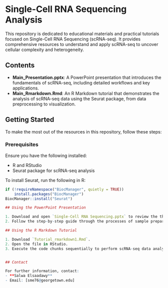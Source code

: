 # Single-Cell RNA Sequencing Analysis

This repository is dedicated to educational materials and practical tutorials focused on Single-Cell RNA Sequencing (scRNA-seq). It provides comprehensive resources to understand and apply scRNA-seq to uncover cellular complexity and heterogeneity.

## Contents

- **Main_Presentation.pptx**: A PowerPoint presentation that introduces the fundamentals of scRNA-seq, including detailed workflows and key applications.
- **Main_Rmarkdown.Rmd**: An R Markdown tutorial that demonstrates the analysis of scRNA-seq data using the Seurat package, from data preprocessing to visualization.

## Getting Started

To make the most out of the resources in this repository, follow these steps:

### Prerequisites

Ensure you have the following installed:
- R and RStudio
- Seurat package for scRNA-seq analysis

To install Seurat, run the following in R:
```r
if (!requireNamespace("BiocManager", quietly = TRUE))
    install.packages("BiocManager")
BiocManager::install("Seurat")

## Using the PowerPoint Presentation

1. Download and open `Single-Cell RNA Sequencing.pptx` to review the theoretical background and detailed workflows of scRNA-seq.
2. Follow the step-by-step guide through the processes of sample preparation, sequencing, and data analysis.

## Using the R Markdown Tutorial

1. Download `Tutorial_rmarkdown1.Rmd`.
2. Open the file in RStudio.
3. Execute the code chunks sequentially to perform scRNA-seq data analysis. This includes data normalization, variable feature selection, clustering, and data visualization using PCA and UMAP.


## Contact

For further information, contact:
- **Salwa Elsaadawy**
- Email: [sme76@georgetown.edu]
